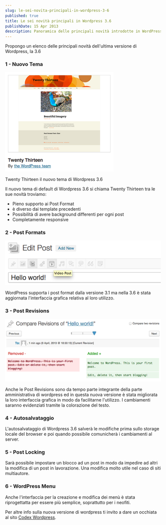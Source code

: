 ```yaml
---
slug: le-sei-novita-principali-in-wordpress-3-6
published: true
title: Le sei novità principali in Wordpress 3.6
publishDate: 15 Apr 2013
description: Panoramica delle principali novità introdotte in WordPress versione 3.6
---
```


Propongo un elenco delle principali novità dell'ultima versione di Wordpress, la 3.6

<!--more-->

### 1 - Nuovo Tema
![Twenty Thirteen](../assets/TwentyThirteen.png)

Twenty Thirteen il nuovo tema di Wordpress 3.6

Il nuovo tema di default di Wordpress 3.6 si chiama Twenty Thirteen tra le sue novità troviamo:
- Pieno supporto ai Post Format
- è diverso dai template precedenti
- Possibilità di avere background differenti per ogni post
- Completamente responsive

### 2 - Post Formats
![Nuova interfaccia dei Post Format](../assets/EditPost.png)

WordPress supporta i post format dalla versione 3.1 ma nella 3.6 è stata aggiornata l'interfaccia grafica relativa al loro utilizzo.

### 3 - Post Revisions
![Post Revision in Wordpress 3.6](../assets/Post-Revision.png)

Anche le Post Revisions sono da tempo parte integrante della parte amministrativa di wordpress ed in questa nuova versione è stata migliorata la loro interfaccia grafica in modo da facilitarne l'utilizzo. I cambiamenti saranno evidenziati tramite la colorazione del testo.

### 4 - Autosalvataggio
L'autosalvataggio di Wordpress 3.6 salverà le modifiche prima sullo storage locale del browser e poi quando possibile comunicherà i cambiamenti al server.

### 5 - Post Locking
Sarà possibile impostare un blocco ad un post in modo da impedire ad altri la modifica di un post in lavorazione. Una modifica molto utile nel caso di siti multiautore.

### 6 - WordPress Menu
Anche l'interfaccia per la creazione e modifica dei menù è stata riprogettatta per essere più semplice, soprattutto per i neofiti.

Per altre info sulla nuova versione di wordpress ti invito a dare un occhiata al sito [Codex Wordpress](http://codex.wordpress.org/Version_3.6).
